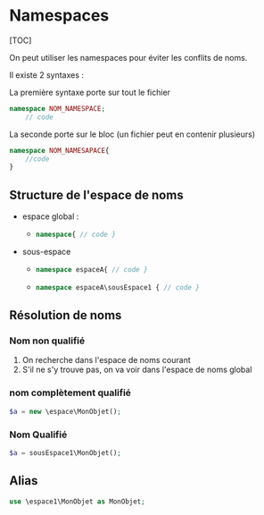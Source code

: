 # Namespaces

[TOC]

On peut utiliser les namespaces pour éviter les conflits de noms. 

Il existe 2 syntaxes : 

La première syntaxe porte sur tout le fichier

```php
namespace NOM_NAMESPACE;
	// code
```

La seconde porte sur le bloc (un fichier peut en contenir plusieurs)

```php
namespace NOM_NAMESAPACE{
	//code
}
```

## Structure de l'espace de noms

* espace global : 

  * ```php
    namespace{ // code }
    ```

* sous-espace

  * ```php
    namespace espaceA{ // code }		
    ```

  * ```php
    namespace espaceA\sousEspace1 { // code }
    ```

## Résolution de noms

### Nom non qualifié

1. On recherche dans l'espace de noms courant 
2. S'il ne s'y trouve pas, on va voir dans l'espace de noms global

### nom complètement qualifié

```php
$a = new \espace\MonObjet();
```

### Nom Qualifié

```php
$a = sousEspace1\MonObjet();
```

## Alias 

```php
use \espace1\MonObjet as MonObjet;
```
